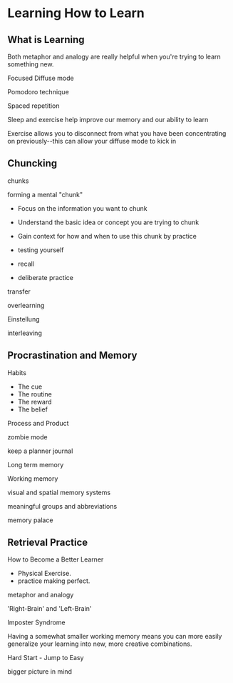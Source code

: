 # Learning How to Learn

## What is Learning

Both metaphor and analogy are really helpful when you're trying to learn something new.

Focused Diffuse mode

Pomodoro technique

Spaced repetition

Sleep and exercise help improve our memory and our ability to learn

Exercise allows you to disconnect from what you have been concentrating on previously--this can allow your diffuse mode to kick in

## Chuncking

chunks

forming a mental "chunk"

- Focus on the information you want to chunk
- Understand the basic idea or concept you are trying to chunk
- Gain context for how and when to use this chunk by practice

- testing yourself
- recall
- deliberate practice

transfer  

overlearning

Einstellung

interleaving

## Procrastination and Memory

Habits

- The cue
- The routine
- The reward
- The belief

Process and Product

zombie mode

keep a planner journal

Long term memory

Working memory

visual and spatial memory systems

meaningful groups and abbreviations

memory palace

## Retrieval Practice

How to Become a Better Learner

- Physical Exercise.
- practice making perfect.

metaphor and analogy

'Right-Brain' and 'Left-Brain'

Imposter Syndrome

Having a somewhat smaller working memory means you can more easily generalize your learning into new, more creative combinations.

Hard Start - Jump to Easy

bigger picture in mind
